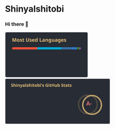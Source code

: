 # ShinyaIshitobi

### Hi there 👋

<p align="left"> 
  <img alt="Top Langs" height="150px" src="images/most_used_languages.svg" />
  <img alt="github stats" height="150px" src="images/stats.svg" />
</p>